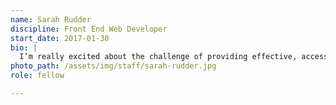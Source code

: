 ```yaml
---
name: Sarah Rudder
discipline: Front End Web Developer
start_date: 2017-01-30
bio: |
  I’m really excited about the challenge of providing effective, accessible services for an entire community, and dealing thoughtfully with the needs of users on both sides of the counter.
photo_path: /assets/img/staff/sarah-rudder.jpg
role: fellow

---
```


